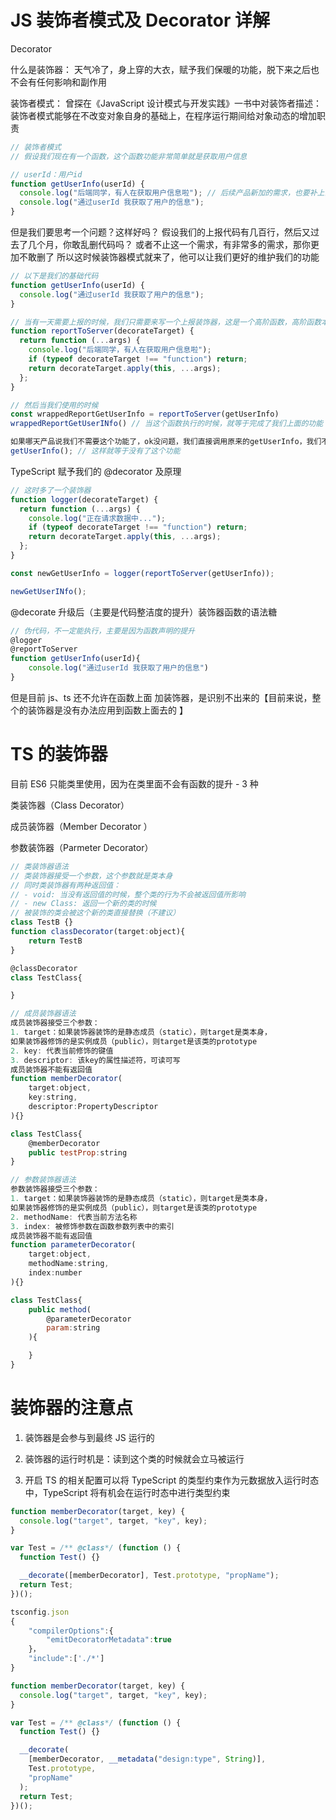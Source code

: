 # JS 装饰者模式及 Decorator 详解

Decorator

什么是装饰器：
天气冷了，身上穿的大衣，赋予我们保暖的功能，脱下来之后也不会有任何影响和副作用

装饰者模式：
曾探在《JavaScript 设计模式与开发实践》一书中对装饰者描述：装饰者模式能够在不改变对象自身的基础上，在程序运行期间给对象动态的增加职责

```js
// 装饰者模式
// 假设我们现在有一个函数，这个函数功能非常简单就是获取用户信息

// userId：用户id
function getUserInfo(userId) {
  console.log("后端同学，有人在获取用户信息啦"); // 后续产品新加的需求，也要补上去
  console.log("通过userId 我获取了用户的信息");
}
```

但是我们要思考一个问题？这样好吗？ 假设我们的上报代码有几百行，然后又过去了几个月，你敢乱删代码吗？
或者不止这一个需求，有非常多的需求，那你更加不敢删了
所以这时候装饰器模式就来了，他可以让我们更好的维护我们的功能

```js
// 以下是我们的基础代码
function getUserInfo(userId) {
  console.log("通过userId 我获取了用户的信息");
}

// 当有一天需要上报的时候，我们只需要来写一个上报装饰器，这是一个高阶函数，高阶函数本身就是装饰器的实现（埋点、KOA、redux）
function reportToServer(decorateTarget) {
  return function (...args) {
    console.log("后端同学，有人在获取用户信息啦");
    if (typeof decorateTarget !== "function") return;
    return decorateTarget.apply(this, ...args);
  };
}

// 然后当我们使用的时候
const wrappedReportGetUserInfo = reportToServer(getUserInfo)
wrappedReportGetUserINfo() // 当这个函数执行的时候，就等于完成了我们上面的功能

如果哪天产品说我们不需要这个功能了，ok没问题，我们直接调用原来的getUserInfo，我们不包装了
getUserInfo(); // 这样就等于没有了这个功能

```

TypeScript 赋予我们的 @decorator 及原理

```js
// 这时多了一个装饰器
function logger(decorateTarget) {
  return function (...args) {
    console.log("正在请求数据中...");
    if (typeof decorateTarget !== "function") return;
    return decorateTarget.apply(this, ...args);
  };
}

const newGetUserInfo = logger(reportToServer(getUserInfo));

newGetUserINfo();
```

@decorate 升级后（主要是代码整洁度的提升）装饰器函数的语法糖

```js
// 伪代码，不一定能执行，主要是因为函数声明的提升
@logger
@reportToServer
function getUserInfo(userId){
    console.log("通过userId 我获取了用户的信息")
}
```

但是目前 js、ts 还不允许在函数上面 加装饰器，是识别不出来的【目前来说，整个的装饰器是没有办法应用到函数上面去的 】

# TS 的装饰器

目前 ES6 只能类里使用，因为在类里面不会有函数的提升 - 3 种

类装饰器（Class Decorator）

成员装饰器（Member Decorator ）

参数装饰器（Parmeter Decorator）

```js
// 类装饰器语法
// 类装饰器接受一个参数，这个参数就是类本身
// 同时类装饰器有两种返回值：
// - void: 当没有返回值的时候，整个类的行为不会被返回值所影响
// - new Class: 返回一个新的类的时候
// 被装饰的类会被这个新的类直接替换（不建议）
class TestB {}
function classDecorator(target:object){
    return TestB
}

@classDecorator
class TestClass{

}

// 成员装饰器语法
成员装饰器接受三个参数：
1. target：如果装饰器装饰的是静态成员（static），则target是类本身，
如果装饰器修饰的是实例成员（public），则target是该类的prototype
2. key: 代表当前修饰的键值
3. descriptor: 该key的属性描述符，可读可写
成员装饰器不能有返回值
function memberDecorator(
    target:object,
    key:string,
    descriptor:PropertyDescriptor
){}

class TestClass{
    @memberDecorator
    public testProp:string
}

// 参数装饰器语法
参数装饰器接受三个参数：
1. target：如果装饰器装饰的是静态成员（static），则target是类本身，
如果装饰器修饰的是实例成员（public），则target是该类的prototype
2. methodName: 代表当前方法名称
3. index: 被修饰参数在函数参数列表中的索引
成员装饰器不能有返回值
function parameterDecorator(
    target:object,
    methodName:string,
    index:number
){}

class TestClass{
    public method(
        @parameterDecorator
        param:string
    ){

    }
}
```

# 装饰器的注意点

1. 装饰器是会参与到最终 JS 运行的

2. 装饰器的运行时机是：读到这个类的时候就会立马被运行

3. 开启 TS 的相关配置可以将 TypeScript 的类型约束作为元数据放入运行时态中，TypeScript 将有机会在运行时态中进行类型约束

```js
function memberDecorator(target, key) {
  console.log("target", target, "key", key);
}

var Test = /** @class*/ (function () {
  function Test() {}

  __decorate([memberDecorator], Test.prototype, "propName");
  return Test;
})();
```

```js
tsconfig.json
{
    "compilerOptions":{
        "emitDecoratorMetadata":true
    }，
    "include":['./*']
}
```

```js
function memberDecorator(target, key) {
  console.log("target", target, "key", key);
}

var Test = /** @class*/ (function () {
  function Test() {}

  __decorate(
    [memberDecorator, __metadata("design:type", String)],
    Test.prototype,
    "propName"
  );
  return Test;
})();
```

